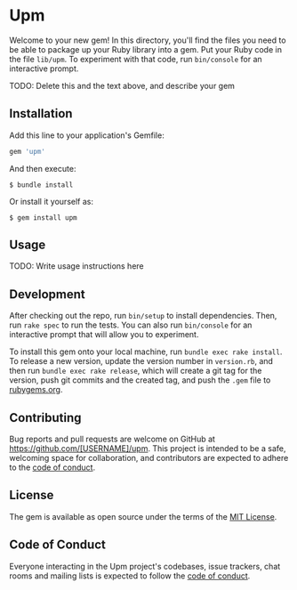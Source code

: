 # Upm

Welcome to your new gem! In this directory, you'll find the files you need to be able to package up your Ruby library into a gem. Put your Ruby code in the file `lib/upm`. To experiment with that code, run `bin/console` for an interactive prompt.

TODO: Delete this and the text above, and describe your gem

## Installation

Add this line to your application's Gemfile:

```ruby
gem 'upm'
```

And then execute:

    $ bundle install

Or install it yourself as:

    $ gem install upm

## Usage

TODO: Write usage instructions here

## Development

After checking out the repo, run `bin/setup` to install dependencies. Then, run `rake spec` to run the tests. You can also run `bin/console` for an interactive prompt that will allow you to experiment.

To install this gem onto your local machine, run `bundle exec rake install`. To release a new version, update the version number in `version.rb`, and then run `bundle exec rake release`, which will create a git tag for the version, push git commits and the created tag, and push the `.gem` file to [rubygems.org](https://rubygems.org).

## Contributing

Bug reports and pull requests are welcome on GitHub at https://github.com/[USERNAME]/upm. This project is intended to be a safe, welcoming space for collaboration, and contributors are expected to adhere to the [code of conduct](https://github.com/[USERNAME]/upm/blob/master/CODE_OF_CONDUCT.md).

## License

The gem is available as open source under the terms of the [MIT License](https://opensource.org/licenses/MIT).

## Code of Conduct

Everyone interacting in the Upm project's codebases, issue trackers, chat rooms and mailing lists is expected to follow the [code of conduct](https://github.com/[USERNAME]/upm/blob/master/CODE_OF_CONDUCT.md).
